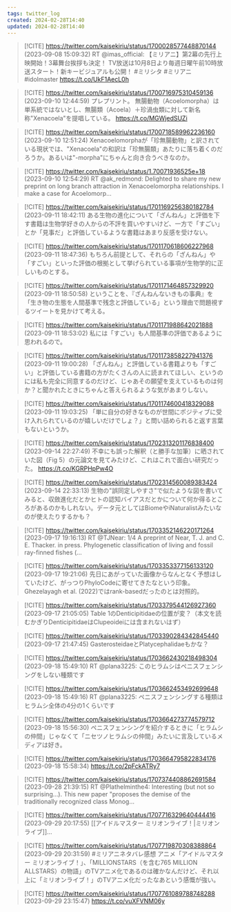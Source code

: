 ```yaml
---
tags: twitter_log
created: 2024-02-28T14:40
updated: 2024-02-28T14:40
---
```


> [!CITE] https://twitter.com/kaisekiriu/status/1700028577448870144 (2023-09-08 15:09:32)
> RT @imas_official: 【ミリアニ】第2幕の先行上映開始！3幕舞台挨拶も決定！ TV放送は10月8日より毎週日曜午前10時放送スタート！新キービジュアルも公開！ #ミリシタ #ミリアニ #idolmaster https://t.co/UkF1AecL0h

> [!CITE] https://twitter.com/kaisekiriu/status/1700716975310459136 (2023-09-10 12:44:59)
> プレプリント。
> 無腸動物（Acoelomorpha）は単系統ではないとし、無腸類（Acoela）＋珍渦虫類に対して新名称"Xenacoela"を提唱している。
> https://t.co/MGWjedSUZi

> [!CITE] https://twitter.com/kaisekiriu/status/1700718589962236160 (2023-09-10 12:51:24)
> Xenacoelomorphaが「珍無腸動物」と訳されている現状では、"Xenacoela"の和訳は「珍無腸類」あたりに落ち着くのだろうか。あるいは"-morpha"にちゃんと向き合うべきなのか。

> [!CITE] https://twitter.com/kaisekiriu/status/1.70071936525e+18 (2023-09-10 12:54:29)
> RT @ak_redmond: Delighted to share my new preprint on long branch attraction in Xenacoelomorpha relationships. I make a case for Acoelomorp…

> [!CITE] https://twitter.com/kaisekiriu/status/1701169256380182784 (2023-09-11 18:42:11)
> ある生物の進化について「ざんねん」と評価を下す書籍は生物学好きの人からの不評を買いやすいけど、一方で「すごい」とか「見事だ」と評価しているような書籍はあまり反感を受けない。

> [!CITE] https://twitter.com/kaisekiriu/status/1701170618606227968 (2023-09-11 18:47:36)
> もちろん前提として、それらの「ざんねん」や「すごい」といった評価の根拠として挙げられている事項が生物学的に正しいものとする。

> [!CITE] https://twitter.com/kaisekiriu/status/1701171464857329920 (2023-09-11 18:50:58)
> ということを、『ざんねんないきもの事典』を「生き物の生態を人間基準で残念と評価している」という理由で問題視するツイートを見かけて考える。

> [!CITE] https://twitter.com/kaisekiriu/status/1701171988642021888 (2023-09-11 18:53:02)
> 私には「すごい」も人間基準の評価であるように思われるので。

> [!CITE] https://twitter.com/kaisekiriu/status/1701173858227941376 (2023-09-11 19:00:28)
> 「ざんねん」と評価している書籍よりも「すごい」と評価している書籍の方がたくさんの人に読まれてほしい、というのには私も完全に同意するのだけど、じゃあその願望を支えているものは何か？と聞かれたときにちゃんと答えられるような気があまりしない。

> [!CITE] https://twitter.com/kaisekiriu/status/1701174600418329088 (2023-09-11 19:03:25)
> 「単に自分の好きなものが世間にポジティブに受け入れられているのが嬉しいだけでしょ？」と問い詰められると返す言葉もないというか。

> [!CITE] https://twitter.com/kaisekiriu/status/1702313201176838400 (2023-09-14 22:27:49)
> 不幸にも誤った解釈（と勝手な加筆）に晒されていた図（Fig 5）の元論文を見てみたけど、これはこれで面白い研究だった。
> https://t.co/KGRPHpPw4O

> [!CITE] https://twitter.com/kaisekiriu/status/1702314560089383424 (2023-09-14 22:33:13)
> 生物の"誤同定しやすさ"で似たような図を書いてみると、収斂進化だとかヒトの認知バイアスだとかについて何か得るところがあるのかもしれない。データ元としてはBiomeやiNaturalistみたいなのが使えたりするかも？

> [!CITE] https://twitter.com/kaisekiriu/status/1703352146220171264 (2023-09-17 19:16:13)
> RT @TJNear: 1/4 A preprint of Near, T. J. and C. E. Thacker. in press. Phylogenetic classification of living and fossil ray-finned fishes (…

> [!CITE] https://twitter.com/kaisekiriu/status/1703353377156133120 (2023-09-17 19:21:06)
> 先日にあがっていた画像からなんとなく予想はしていたけど、がっつりPhyloCodeに寄せてきたなという印象。Ghezelayagh et al. (2022)ではrank-basedだったのとは対照的。

> [!CITE] https://twitter.com/kaisekiriu/status/1703379544126927360 (2023-09-17 21:05:05)
> Table 1のDenticipitidaeの位置が変？（本文を読むかぎりDenticipitidaeはClupeoideiには含まれないはず）

> [!CITE] https://twitter.com/kaisekiriu/status/1703390284342845440 (2023-09-17 21:47:45)
> GasterosteidaeとPlatycephalidaeもかな？

> [!CITE] https://twitter.com/kaisekiriu/status/1703662430218498304 (2023-09-18 15:49:10)
> RT @plana3225: このヒラムシはペニスフェンシングをしない種類です

> [!CITE] https://twitter.com/kaisekiriu/status/1703662453492699648 (2023-09-18 15:49:16)
> RT @plana3225: ペニスフェンシングする種類はヒラムシ全体の4分の1くらいです

> [!CITE] https://twitter.com/kaisekiriu/status/1703664273774579712 (2023-09-18 15:56:30)
> ペニスフェンシングを紹介するときに「ヒラムシの仲間」じゃなくて「ニセツノヒラムシの仲間」みたいに言及しているメディアは好き。

> [!CITE] https://twitter.com/kaisekiriu/status/1703664795822834176 (2023-09-18 15:58:34)
> https://t.co/2pFckATRy7

> [!CITE] https://twitter.com/kaisekiriu/status/1707374408862691584 (2023-09-28 21:39:15)
> RT @Plathelminthe4: Interesting (but not so surprising...). This new paper "proposes the demise of the traditionally recognized class Monog…

> [!CITE] https://twitter.com/kaisekiriu/status/1707716329640444416 (2023-09-29 20:17:55)
> [[アイドルマスター ミリオンライブ！|ミリオンライブ]]…

> [!CITE] https://twitter.com/kaisekiriu/status/1707719870308388864 (2023-09-29 20:31:59)
> #ミリアニネタバレ感想
> アニメ「アイドルマスター ミリオンライブ！」、「MILLIONSTARS（を含む765 MILLION ALLSTARS）の物語」のTVアニメ化であるのは確かなんだけど、それ以上に「ミリオンライブ！」のTVアニメ化だったなあという感慨が強い。

> [!CITE] https://twitter.com/kaisekiriu/status/1707761089788748288 (2023-09-29 23:15:47)
> https://t.co/vuXFVNM06y
